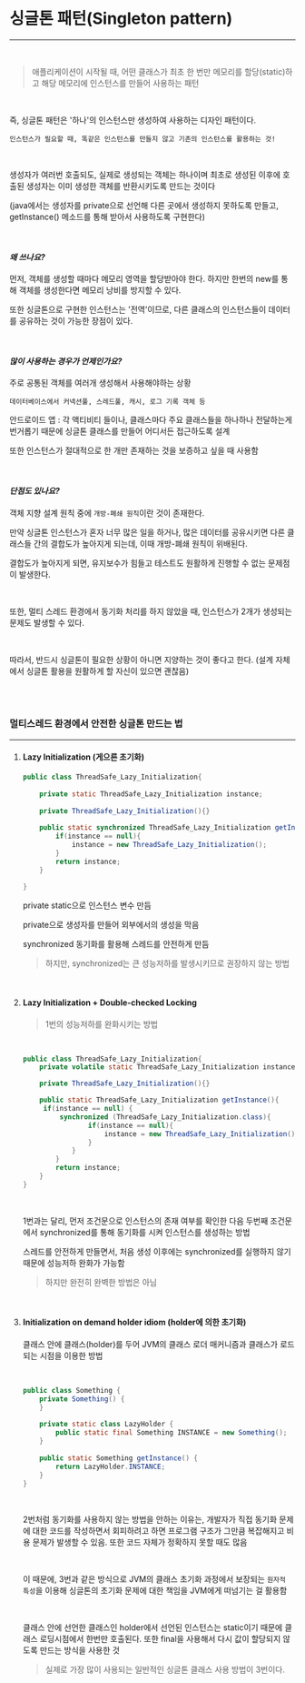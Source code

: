 # 싱글톤 패턴(Singleton pattern)

---

<br>

> 애플리케이션이 시작될 때, 어떤 클래스가 최초 한 번만 메모리를 할당(static)하고 해당 메모리에 인스턴스를 만들어 사용하는 패턴

<br>

즉, 싱글톤 패턴은 '하나'의 인스턴스만 생성하여 사용하는 디자인 패턴이다.

```
인스턴스가 필요할 때, 똑같은 인스턴스를 만들지 않고 기존의 인스턴스를 활용하는 것!
```

<br>

생성자가 여러번 호출되도, 실제로 생성되는 객체는 하나이며 최초로 생성된 이후에 호출된 생성자는 이미 생성한 객체를 반환시키도록 만드는 것이다

(java에서는 생성자를 private으로 선언해 다른 곳에서 생성하지 못하도록 만들고, getInstance() 메소드를 통해 받아서 사용하도록 구현한다)

<br>

#### *왜 쓰나요?*

먼저, 객체를 생성할 때마다 메모리 영역을 할당받아야 한다. 하지만 한번의 new를 통해 객체를 생성한다면 메모리 낭비를 방지할 수 있다.

또한 싱글톤으로 구현한 인스턴스는 '전역'이므로, 다른 클래스의 인스턴스들이 데이터를 공유하는 것이 가능한 장점이 있다.

<br>

#### *많이 사용하는 경우가 언제인가요?*

주로 공통된 객체를 여러개 생성해서 사용해야하는 상황

```
데이터베이스에서 커넥션풀, 스레드풀, 캐시, 로그 기록 객체 등
```

안드로이드 앱 : 각 액티비티 들이나, 클래스마다 주요 클래스들을 하나하나 전달하는게 번거롭기 때문에 싱글톤 클래스를 만들어 어디서든 접근하도록 설계

또한 인스턴스가 절대적으로 한 개만 존재하는 것을 보증하고 싶을 때 사용함

<br>

#### *단점도 있나요?*

객체 지향 설계 원칙 중에 `개방-폐쇄 원칙`이란 것이 존재한다.

만약 싱글톤 인스턴스가 혼자 너무 많은 일을 하거나, 많은 데이터를 공유시키면 다른 클래스들 간의 결합도가 높아지게 되는데, 이때 개방-폐쇄 원칙이 위배된다.

결합도가 높아지게 되면, 유지보수가 힘들고 테스트도 원활하게 진행할 수 없는 문제점이 발생한다.

<br>

또한, 멀티 스레드 환경에서 동기화 처리를 하지 않았을 때, 인스턴스가 2개가 생성되는 문제도 발생할 수 있다.

<br>

따라서, 반드시 싱글톤이 필요한 상황이 아니면 지양하는 것이 좋다고 한다. (설계 자체에서 싱글톤 활용을 원활하게 할 자신이 있으면 괜찮음)

<br>

<br>

### 멀티스레드 환경에서 안전한 싱글톤 만드는 법

---

1. ####  Lazy Initialization (게으른 초기화)

   ```java
   public class ThreadSafe_Lazy_Initialization{
    
       private static ThreadSafe_Lazy_Initialization instance;
    
       private ThreadSafe_Lazy_Initialization(){}
        
       public static synchronized ThreadSafe_Lazy_Initialization getInstance(){
           if(instance == null){
               instance = new ThreadSafe_Lazy_Initialization();
           }
           return instance;
       }
    
   }
   ```

   private static으로 인스턴스 변수 만듬

   private으로 생성자를 만들어 외부에서의 생성을 막음

   synchronized 동기화를 활용해 스레드를 안전하게 만듬

   > 하지만, synchronized는 큰 성능저하를 발생시키므로 권장하지 않는 방법

   <br>

2. #### Lazy Initialization + Double-checked Locking

   > 1번의 성능저하를 완화시키는 방법

   <br>

   ```java
   public class ThreadSafe_Lazy_Initialization{
       private volatile static ThreadSafe_Lazy_Initialization instance;
   
       private ThreadSafe_Lazy_Initialization(){}
   
       public static ThreadSafe_Lazy_Initialization getInstance(){
       	if(instance == null) {
           	synchronized (ThreadSafe_Lazy_Initialization.class){
                   if(instance == null){
                       instance = new ThreadSafe_Lazy_Initialization();
                   }
               }
           }
           return instance;
       }
   }
   ```

   <br>


   1번과는 달리, 먼저 조건문으로 인스턴스의 존재 여부를 확인한 다음 두번째 조건문에서 synchronized를 통해 동기화를 시켜 인스턴스를 생성하는 방법

   스레드를 안전하게 만들면서, 처음 생성  이후에는 synchronized를 실행하지 않기 때문에 성능저하 완화가 가능함

   > 하지만 완전히 완벽한 방법은 아님

   <br>

3. ####  Initialization on demand holder idiom (holder에 의한 초기화)

   클래스 안에 클래스(holder)를 두어 JVM의 클래스 로더 매커니즘과 클래스가 로드되는 시점을 이용한 방법

   <br>

   ```java
   public class Something {
       private Something() {
       }
    
       private static class LazyHolder {
           public static final Something INSTANCE = new Something();
       }
    
       public static Something getInstance() {
           return LazyHolder.INSTANCE;
       }
   }
   ```

   <br>

   2번처럼 동기화를 사용하지 않는 방법을 안하는 이유는, 개발자가 직접 동기화 문제에 대한 코드를 작성하면서 회피하려고 하면 프로그램 구조가 그만큼 복잡해지고 비용 문제가 발생할 수 있음. 또한 코드 자체가 정확하지 못할 때도 많음

   <br>


   이 때문에, 3번과 같은 방식으로 JVM의 클래스 초기화 과정에서 보장되는 `원자적 특성`을 이용해 싱글톤의 초기화 문제에 대한 책임을 JVM에게 떠넘기는 걸 활용함

   <br>

   클래스 안에 선언한 클래스인 holder에서 선언된 인스턴스는 static이기 때문에 클래스 로딩시점에서 한번만 호출된다. 또한 final을 사용해서 다시 값이 할당되지 않도록 만드는 방식을 사용한 것

   > 실제로 가장 많이 사용되는 일반적인 싱글톤 클래스 사용 방법이 3번이다.
